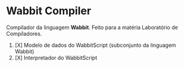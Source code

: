 # Wabbit Compiler

Compilador da linguagem **Wabbit**. Feito para a matéria Laboratório de Compiladores.

1. [X] Modelo de dados do WabbitScript (subconjunto da linguagem Wabbit)
1. [X] Interpretador do WabbitScript
